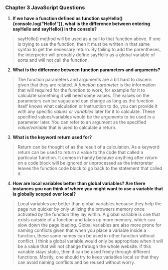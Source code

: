 ### Chapter 3 JavaScript Questions
1. **If we have a function defined as function sayHello(){console.log("Hello!")},
what is the difference between entering sayHello and sayHello() in the console?**
  >sayHello() method will be used as a call to that function above. If one is trying to
  use the function, then it must be written in that same syntax to get the
  necessary return. By failing to add the parentheses, the interpreter will probably
  define sayHello as a global variable of sorts and will not call the function.

2. **What is the difference between function parameters and arguments?**
  > The function parameters and arguments are a bit hard to discern given that
  they are related. A _function parameter_ is the information that will required
  for the function to work, for example for it to calculate something it will
  need some values. The values on the parameters can be vague and can change as
  long as the function itself knows what calculation or instruction to do, you
  can provide it with any specific _values or variables_ later for it to
  calculate. These specified values/variables would be the arguments to be used
  in a parameter later. You can refer to an argument as the specified
  _value/variable_ that is used to calculate a return.

3. **What is the keyword return used for?**
  > Return can be thought of as the result of a calculation. As a keyword return
  can be used to return a value to the code that called a particular function.
  It comes in handy because anything after _return_ on a code block will be
  ignored or unprocessed as the interpreter leaves the function code block to go
  back to the statement that called it.

4. **How are local variables better than global variables? Are there instances you
can think of where you might want to use a variable that is globally scoped over local?**
  > Local variables are better than global variables because they help the page
  run quicker by only utilizing the browsers memory once activated by the function
  they lay within. A global variable is one that exists outside of a function and
  takes up more memory, which can slow down the page loading. Global variables are
  also more prone for naming conflicts given that when you place a variable inside
  a function, these same names can be used in other function without conflict. I
  think a global variable would only be appropriate when it will be a value that
  will not change through the whole website. If this variable stays static, then
  it can be used freely through different functions. Mostly, one should try
  to keep variables local so that they can avoid naming conflicts and be reused
  without worry.
